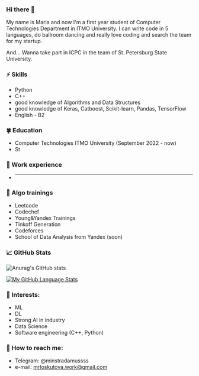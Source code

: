 ### Hi there 👋
My name is Maria and now I'm a first year student of Computer Technologies Department in ITMO University. I can write code in 5 languages, do ballroom dancing and really love coding and search the team for my startup.

And... Wanna take part in ICPC in the team of St. Petersburg State University.

### ⚡ Skills
* Python
* C++
* good knowledge of Algorithms and Data Structures
* good knowledge of Keras, Catboost, Scikit-learn, Pandas, TensorFlow
* English - B2

### 🍀 Education
* Computer Technologies ITMO University (September 2022 - now)
* St

### 💜 Work experience
* ___

### 🗿 Algo trainings
* Leetcode
* Codechef
* Young&Yandex Trainings
* Tinkoff Generation
* Сodeforces
* School of Data Analysis from Yandex (soon) 

### 📈 GitHub Stats

![Anurag's GitHub stats](https://github-readme-stats.vercel.app/api?username=minstradamuss&show_icons=true&theme=merko)

[![My GitHub Language Stats](https://github-readme-stats.vercel.app/api/top-langs/?username=minstradamuss&langs_count=5&theme=tokyonight)]()


### 🌱 Interests:
- ML
- DL
- Strong AI in industry
- Data Science
- Software engineering (C++, Python)

### 💬 How to reach me: 
* Telegram: @minstradamussss
* e-mail: mrloskutova.work@gmail.com
